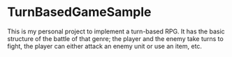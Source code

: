 # TurnBasedGameSample

This is my personal project to implement a turn-based RPG.
It has the basic structure of the battle of that genre; the player and the enemy take turns to fight, the player can either attack an enemy unit or use an item, etc.
